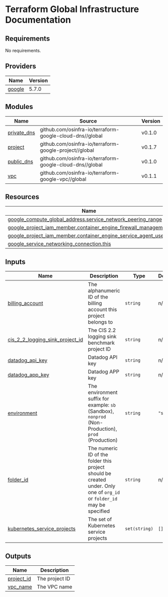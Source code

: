 # Terraform Global Infrastructure Documentation

<!-- BEGINNING OF PRE-COMMIT-TERRAFORM DOCS HOOK -->
## Requirements

No requirements.

## Providers

| Name | Version |
|------|---------|
| <a name="provider_google"></a> [google](#provider\_google) | 5.7.0 |

## Modules

| Name | Source | Version |
|------|--------|---------|
| <a name="module_private_dns"></a> [private\_dns](#module\_private\_dns) | github.com/osinfra-io/terraform-google-cloud-dns//global | v0.1.0 |
| <a name="module_project"></a> [project](#module\_project) | github.com/osinfra-io/terraform-google-project//global | v0.1.7 |
| <a name="module_public_dns"></a> [public\_dns](#module\_public\_dns) | github.com/osinfra-io/terraform-google-cloud-dns//global | v0.1.0 |
| <a name="module_vpc"></a> [vpc](#module\_vpc) | github.com/osinfra-io/terraform-google-vpc//global | v0.1.1 |

## Resources

| Name | Type |
|------|------|
| [google_compute_global_address.service_network_peering_range](https://registry.terraform.io/providers/hashicorp/google/latest/docs/resources/compute_global_address) | resource |
| [google_project_iam_member.container_engine_firewall_management](https://registry.terraform.io/providers/hashicorp/google/latest/docs/resources/project_iam_member) | resource |
| [google_project_iam_member.container_engine_service_agent_user](https://registry.terraform.io/providers/hashicorp/google/latest/docs/resources/project_iam_member) | resource |
| [google_service_networking_connection.this](https://registry.terraform.io/providers/hashicorp/google/latest/docs/resources/service_networking_connection) | resource |

## Inputs

| Name | Description | Type | Default | Required |
|------|-------------|------|---------|:--------:|
| <a name="input_billing_account"></a> [billing\_account](#input\_billing\_account) | The alphanumeric ID of the billing account this project belongs to | `string` | n/a | yes |
| <a name="input_cis_2_2_logging_sink_project_id"></a> [cis\_2\_2\_logging\_sink\_project\_id](#input\_cis\_2\_2\_logging\_sink\_project\_id) | The CIS 2.2 logging sink benchmark project ID | `string` | n/a | yes |
| <a name="input_datadog_api_key"></a> [datadog\_api\_key](#input\_datadog\_api\_key) | Datadog API key | `string` | n/a | yes |
| <a name="input_datadog_app_key"></a> [datadog\_app\_key](#input\_datadog\_app\_key) | Datadog APP key | `string` | n/a | yes |
| <a name="input_environment"></a> [environment](#input\_environment) | The environment suffix for example: `sb` (Sandbox), `nonprod` (Non-Production), `prod` (Production) | `string` | `"sb"` | no |
| <a name="input_folder_id"></a> [folder\_id](#input\_folder\_id) | The numeric ID of the folder this project should be created under. Only one of `org_id` or `folder_id` may be specified | `string` | n/a | yes |
| <a name="input_kubernetes_service_projects"></a> [kubernetes\_service\_projects](#input\_kubernetes\_service\_projects) | The set of Kubernetes service projects | `set(string)` | `[]` | no |

## Outputs

| Name | Description |
|------|-------------|
| <a name="output_project_id"></a> [project\_id](#output\_project\_id) | The project ID |
| <a name="output_vpc_name"></a> [vpc\_name](#output\_vpc\_name) | The VPC name |
<!-- END OF PRE-COMMIT-TERRAFORM DOCS HOOK -->
